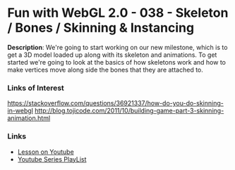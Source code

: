 # Fun with WebGL 2.0 - 038 - Skeleton / Bones / Skinning & Instancing
**Description**:
We're going to start working on our new milestone, which is to get a 3D model loaded up along with its skeleton and animations. To get started we're going to look at the basics of how skeletons work and how to make vertices move along side the bones that they are attached to.

### Links of Interest
https://stackoverflow.com/questions/36921337/how-do-you-do-skinning-in-webgl
http://blog.tojicode.com/2011/10/building-game-part-3-skinning-animation.html

### Links
* [Lesson on Youtube](https://youtu.be/70ZqzV5qXMU)
* [Youtube Series PlayList](https://www.youtube.com/playlist?list=PLMinhigDWz6emRKVkVIEAaePW7vtIkaIF)

